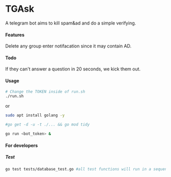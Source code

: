 # TGAsk

A telegram bot aims to kill spam&ad and do a simple verifying.

#### Features

Delete any group enter notifacation since it may contain AD.

#### Todo

If they can't answer a question in 20 seconds, we kick them out.

#### Usage

```bash
# Change the TOKEN inside of run.sh
./run.sh
```

or

```bash
sudo apt install golang -y

#go get -d -u -t ./... && go mod tidy

go run <bot_token> &
```

#### For developers

##### Test

```bash
go test tests/database_test.go #all test functions will run in a sequence way
```
